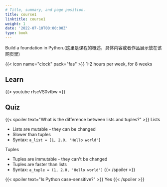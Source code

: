 ```yaml
---
# Title, summary, and page position.
title: course1
linktitle: course1
weight: 1
date: '2022-07-10T00:00:00Z'
type: book 
---
```


Build a foundation in Python.(这里是课程的概述，具体内容或者作品展示放在该网页里)


<!--more-->

{{< icon name="clock" pack="fas" >}} 1-2 hours per week, for 8 weeks

## Learn

{{< youtube rfscVS0vtbw >}}

## Quiz

{{< spoiler text="What is the difference between lists and tuples?" >}}
Lists

- Lists are mutable - they can be changed
- Slower than tuples
- Syntax: `a_list = [1, 2.0, 'Hello world']`

Tuples

- Tuples are immutable - they can't be changed
- Tuples are faster than lists
- Syntax: `a_tuple = (1, 2.0, 'Hello world')`
  {{< /spoiler >}}

{{< spoiler text="Is Python case-sensitive?" >}}
Yes
{{< /spoiler >}}
